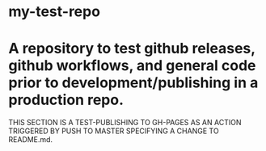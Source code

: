 # my-test-repo

# A repository to test github releases, github workflows, and general code prior to development/publishing in a production repo.

THIS SECTION IS A TEST-PUBLISHING TO GH-PAGES AS AN ACTION TRIGGERED BY PUSH TO MASTER SPECIFYING A CHANGE TO README.md.
